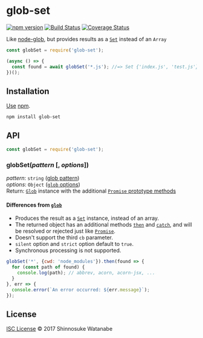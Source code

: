 # glob-set

[![npm version](https://img.shields.io/npm/v/glob-set.svg)](https://www.npmjs.com/package/glob-set)
[![Build Status](https://travis-ci.org/shinnn/glob-set.svg?branch=master)](https://travis-ci.org/shinnn/glob-set)
[![Coverage Status](https://img.shields.io/coveralls/shinnn/glob-set.svg)](https://coveralls.io/github/shinnn/glob-set?branch=master)

Like [node-glob](https://github.com/isaacs/node-glob), but provides results as a [`Set`](https://developer.mozilla.org/docs/Web/JavaScript/Reference/Global_Objects/Set) instead of an `Array`

```javascript
const globSet = require('glob-set');

(async () => {
  const found = await globSet('*.js'); //=> Set {'index.js', 'test.js'}
})();
```

## Installation

[Use](https://docs.npmjs.com/cli/install) [npm](https://docs.npmjs.com/getting-started/what-is-npm).

```
npm install glob-set
```

## API

```javascript
const globSet = require('glob-set');
```

### globSet(*pattern* [, *options*])

*pattern*: `string` ([glob pattern](https://github.com/isaacs/node-glob#glob-primer))  
*options*: `Object` ([`glob` options](https://github.com/isaacs/node-glob#options))  
Return: [`Glob`](https://github.com/isaacs/node-glob#class-globglob) instance with the additional [`Promise` prototype methods](https://developer.mozilla.org/en/docs/Web/JavaScript/Reference/Global_Objects/Promise#Methods_2)

#### Differences from [`glob`](https://github.com/isaacs/node-glob#globpattern-options-cb)

* Produces the result as a [`Set`](http://www.2ality.com/2015/01/es6-maps-sets.html#set) instance, instead of an array.
* The returned object has an additional methods [`then`](https://developer.mozilla.org/docs/Web/JavaScript/Reference/Global_Objects/Promise/then) and [`catch`](https://developer.mozilla.org/docs/Web/JavaScript/Reference/Global_Objects/Promise/catch), and will be resolved or rejected just like [`Promise`](https://developer.mozilla.org/ja/docs/Web/JavaScript/Reference/Global_Objects/Promise).
* Doesn't support the third `cb` parameter.
* `silent` option and `strict` option default to `true`.
* Synchronous processing is not supported.

```javascript
globSet('*', {cwd: 'node_modules'}).then(found => {
  for (const path of found) {
    console.log(path); // abbrev, acorn, acorn-jsx, ...
  }
}, err => {
  console.error(`An error occurred: ${err.message}`);
});
```

## License

[ISC License](./LICENSE) © 2017 Shinnosuke Watanabe
